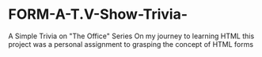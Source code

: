 # FORM-A-T.V-Show-Trivia-
A Simple Trivia on "The Office" Series
On my journey to learning HTML this project was a personal assignment to grasping the concept of HTML forms
